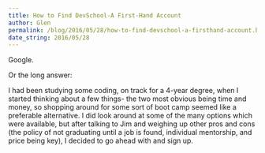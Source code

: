 ```yaml
---
title: How to Find DevSchool-A First-Hand Account
author: Glen
permalink: /blog/2016/05/28/how-to-find-devschool-a-firsthand-account.html 
date_string: 2016/05/28
---
```


  Google. 

<!--Summary ends here -->

  Or the long answer: 

  I had been studying some coding, on track for a 4-year degree, when I started thinking about a few things- the two most obvious being time and money, so shopping around for some sort of boot camp seemed like a preferable alternative. I did look around at some of the many options which were available, but after talking to Jim and weighing up other pros and cons (the policy of not graduating until a job is found, individual mentorship, and price being key), I decided to go ahead with and sign up. 

